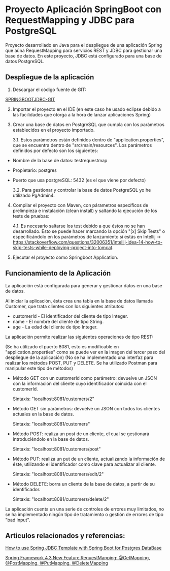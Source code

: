 # Proyecto Aplicación SpringBoot con RequestMapping y JDBC para PostgreSQL

Proyecto desarrollado en Java para el despliegue de una aplicación Spring que aúna RequestMapping para servicios REST y JDBC para gestionar una base de datos. En este proyecto, JDBC está configurado para una base de datos PostgreSQL.

## Despliegue de la aplicación

1. Descargar el código fuente de GIT:

[SPRINGBOOTJDBC-GIT](https://github.com/cabannas/springbootrestjdbc-master/)

2. Importar el proyecto en el IDE (en este caso he usado eclipse debido a las facilidades que otorga a la hora de lanzar aplicaciones Spring)

3. Crear una base de datos en PostgreSQL que cumpla con los parámetros establecidos en el proyecto importado.

    3.1. Estos parámetros están definidos dentro de "application.properties", que se encuentra dentro de "src/main/resources". Los parámetros definidos por defecto son los siguientes:
- Nombre de la base de datos: testrequestmap
- Propietario: postgres
- Puerto que usa postgreSQL: 5432 (es el que viene por defecto)

    3.2. Para gestionar y controlar la base de datos PostgreSQL yo he utilizado PgAdmin4.

4. Compilar el proyecto con Maven, con párametros específicos de prelimpieza e instalación (clean install) y saltando la ejecución de los tests de pruebas:

    4.1. Es necesario saltarse los test debido a que éstos no se han desarrollado. Esto se puede hacer marcando la opción "[x] Skip Tests" o especificándolo en los parámetros de lanzamiento si estás en Intellij → https://stackoverflow.com/questions/32006351/intellij-idea-14-how-to-skip-tests-while-deploying-project-into-tomcat.

5. Ejecutar el proyecto como Springboot Application.

## Funcionamiento de la Aplicación

La aplicación está configurada para generar y gestionar datos en una base de datos.

Al iniciar la aplicación, ésta crea una tabla en la base de datos llamada Customer, que trata clientes con los siguientes atributos:

* customerId - El identificador del cliente de tipo Integer.
* name - El nombre del cliente de tipo String.
* age - La edad del cliente de tipo Integer.

La aplicación permite realizar las siguientes operaciones de tipo REST:

(Se ha utilizado el puerto 8081, esto es modificable en "application.properties" como se puede ver en la imagen del tercer paso del despliegue de la aplicación)
(No se ha implementado una interfaz para realizar los métodos POST, PUT y DELETE. Se ha utilizado Postman para manipular este tipo de métodos)

* Método GET con un customerId como parámetro: devuelve un JSON con la información del cliente cuyo identificador coincida con el customerId.

    Sintaxis: "localhost:8081/customers/2"

* Método GET sin parámetros: devuelve un JSON con todos los clientes actuales en la base de datos.

    Sintaxis: "localhost:8081/customers"

* Método POST: realiza un post de un cliente, el cual se gestionará introduciéndolo en la base de datos.

    Sintaxis: "localhost:8081/customers/post"

* Método PUT: realiza un put de un cliente, actualizando la información de éste, utilizando el identificador como clave para actualizar al cliente.

    Sintaxis: "localhost:8081/customers/edit/2"

* Método DELETE: borra un cliente de la base de datos, a partir de su identificador.

    Sintaxis: "localhost:8081/customers/delete/2"


La aplicación cuenta un una serie de controles de errores muy limitados, no se ha implementado ningún tipo de tratamiento o gestión de errores de tipo "bad input".


## Articulos relacionados y referencias:

[How to use Spring JDBC Template with Spring Boot for Postgres DataBase](https://grokonez.com/spring-framework/spring-boot/how-to-use-jdbc-template-with-spring-boot-for-postgres-database)

[Spring Framework 4.3 New Feature RequestMapping: @GetMapping, @PostMapping, @PutMapping, @DeleteMapping](https://grokonez.com/spring-framework/spring-boot/spring-framework-4-3-new-feature-requestmapping-getmapping-postmapping-putmapping-deletemapping)
